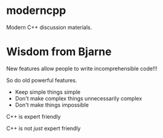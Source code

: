 # moderncpp
Modern C++ discussion materials.

# Wisdom from Bjarne
New features allow people to write incomprehensible code!!!

So do old powerful features.


* Keep simple things simple
* Don't make complex things unnecessarily complex
* Don't make things impossible

C++ is expert friendly

C++ is not *just* expert friendly